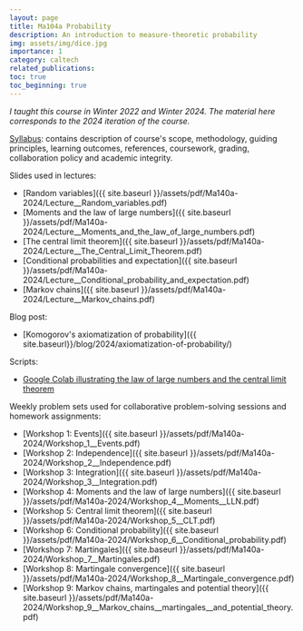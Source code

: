 ```yaml
---
layout: page
title: Ma104a Probability
description: An introduction to measure-theoretic probability
img: assets/img/dice.jpg
importance: 1
category: caltech
related_publications: 
toc: true
toc_beginning: true
---
```


*I taught this course in Winter 2022 and Winter 2024. The material here corresponds to the 2024 iteration of the course.*

[Syllabus](/Ma140a/syllabus): contains description of course's scope, methodology, guiding principles, learning outcomes, references, coursework, grading, collaboration policy and academic integrity. 

Slides used in lectures: 

* [Random variables]({{ site.baseurl }}/assets/pdf/Ma140a-2024/Lecture__Random_variables.pdf)
* [Moments and the law of large numbers]({{ site.baseurl }}/assets/pdf/Ma140a-2024/Lecture__Moments_and_the_law_of_large_numbers.pdf)
* [The central limit theorem]({{ site.baseurl }}/assets/pdf/Ma140a-2024/Lecture__The_Central_Limit_Theorem.pdf)
* [Conditional probabilities and expectation]({{ site.baseurl }}/assets/pdf/Ma140a-2024/Lecture__Conditional_probability_and_expectation.pdf)
* [Markov chains]({{ site.baseurl }}/assets/pdf/Ma140a-2024/Lecture__Markov_chains.pdf)

Blog post:
* [Komogorov's axiomatization of probability]({{ site.baseurl}}/blog/2024/axiomatization-of-probability/)
  
Scripts:
* [Google Colab illustrating the law of large numbers and the central limit theorem](https://colab.research.google.com/drive/1KwuG966kCLhnTE-eWhlp6ePxxSEFaYiV?usp=sharing)

Weekly problem sets used for collaborative problem-solving sessions and homework assignments:

* [Workshop 1: Events]({{ site.baseurl }}/assets/pdf/Ma140a-2024/Workshop_1__Events.pdf)
* [Workshop 2: Independence]({{ site.baseurl }}/assets/pdf/Ma140a-2024/Workshop_2__Independence.pdf)
* [Workshop 3: Integration]({{ site.baseurl }}/assets/pdf/Ma140a-2024/Workshop_3__Integration.pdf)
* [Workshop 4: Moments and the law of large numbers]({{ site.baseurl }}/assets/pdf/Ma140a-2024/Workshop_4__Moments__LLN.pdf)
* [Workshop 5: Central limit theorem]({{ site.baseurl }}/assets/pdf/Ma140a-2024/Workshop_5__CLT.pdf)
* [Workshop 6: Conditional probability]({{ site.baseurl }}/assets/pdf/Ma140a-2024/Workshop_6__Conditional_probability.pdf)
* [Workshop 7: Martingales]({{ site.baseurl }}/assets/pdf/Ma140a-2024/Workshop_7__Martingales.pdf)
* [Workshop 8: Martingale convergence]({{ site.baseurl }}/assets/pdf/Ma140a-2024/Workshop_8__Martingale_convergence.pdf)
* [Workshop 9: Markov chains, martingales and potential theory]({{ site.baseurl }}/assets/pdf/Ma140a-2024/Workshop_9__Markov_chains__martingales__and_potential_theory.pdf)

